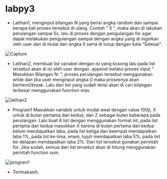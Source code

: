 # labpy3

- Latihan1, menginput bilangan N yang berisi angka random dan sampai berapa kali proses tersebut di ulang. Contoh " 5 ", maka akan di lakukan perulangan sampai 5x, lalu di proses dengan pengulangan for agar dapat melakukan pengulangan sampai dengan angka yang di inginkan oleh user dan di mulai dari angka 0 serta di tutup dengan kata “Selesai”.

![Capture](https://user-images.githubusercontent.com/56451391/69424279-c9ad0a80-0d5a-11ea-9a45-c8f522c738f5.PNG)

- Latihan2, membuat list variabel dengan isi yang kosong lalu pada list tersebut akan di isi oleh user dengan .append melalui proses input " Masukkan Bilangan N: ", proses perulangan tersebut menggunakan while dan jika user menginput angka 0 maka prosesnya akan berhenti/break. Lalu dari list yang sudah terisi akan di cari bilangan terbesar menggunakan function max.

![latihan2](https://user-images.githubusercontent.com/56451391/69424395-12fd5a00-0d5b-11ea-9566-97b4a2a7607a.PNG)

- Program1 Masukkan variable untuk modal awal dengan value 100jt, X untuk di bulan pertama dan kedua, dan Z sebagai bulan keberapa pada perulangan. Lalu buat 8 list dengan menggunakan format int, pada list pertama dan kedua masukkan X karena di bulan pertama dan kedua belum mendapatkan laba, pada list ketiga dan keempat mendapatkan laba 1%, pada list ke-lima, enam, tujuh mendapatkan laba 5%, pada list ke-delapan mendapatkan laba 2%. Dari list tersebut gunakan perintah for. Jika sudah, semua dari list tersebut akan di hitung  menggunakan perintah function sum.

![program1](https://user-images.githubusercontent.com/56451391/69424444-33c5af80-0d5b-11ea-8df9-ed33d0511c69.PNG)


- Terimakasih.

